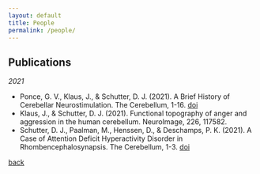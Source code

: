 ```yaml
---
layout: default
title: People
permalink: /people/
---
```


## Publications

_2021_
* Ponce, G. V., Klaus, J., & Schutter, D. J. (2021). A Brief History of Cerebellar Neurostimulation. The Cerebellum, 1-16. [doi](www.doi.org/10.1007/s12311-021-01310-2)
* Klaus, J., & Schutter, D. J. (2021). Functional topography of anger and aggression in the human cerebellum. NeuroImage, 226, 117582.
* Schutter, D. J., Paalman, M., Henssen, D., & Deschamps, P. K. (2021). A Case of Attention Deficit Hyperactivity Disorder in Rhombencephalosynapsis. The Cerebellum, 1-3. [doi](.)



[back](./)
